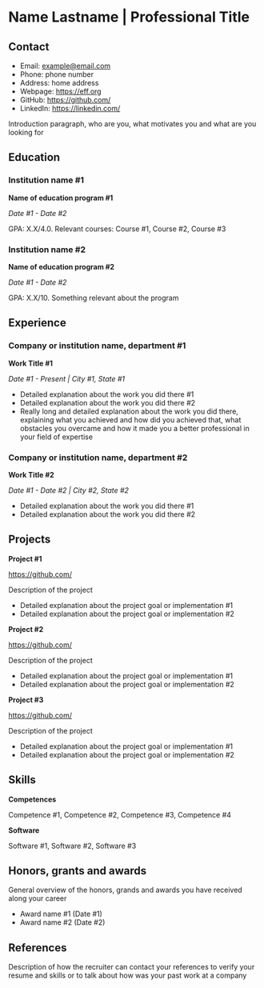 # Name Lastname | Professional Title

## Contact
- Email: example@email.com
- Phone: phone number
- Address: home address
- Webpage: https://eff.org
- GitHub: https://github.com/
- LinkedIn: https://linkedin.com/

Introduction paragraph, who are you, what motivates you and what are you looking for

## Education

### Institution name #1
**Name of education program #1**

*Date #1 - Date #2*

GPA: X.X/4.0. Relevant courses: Course #1, Course #2, Course #3


### Institution name #2
**Name of education program #2**

*Date #1 - Date #2*

GPA: X.X/10. Something relevant about the program

## Experience

### Company or institution name, department #1
**Work Title #1**

*Date #1 - Present | City #1, State #1*
  - Detailed explanation about the work you did there #1
  - Detailed explanation about the work you did there #2
  - Really long and detailed explanation about the work you did there, explaining what you achieved and how did you achieved that, what obstacles you overcame and how it made you a better professional in your field of expertise


### Company or institution name, department #2
**Work Title #2**

*Date #1 - Date #2 | City #2, State #2*
  - Detailed explanation about the work you did there #1
  - Detailed explanation about the work you did there #2

## Projects

**Project #1**

https://github.com/

Description of the project
  - Detailed explanation about the project goal or implementation #1
  - Detailed explanation about the project goal or implementation #2


**Project #2**

https://github.com/

Description of the project
  - Detailed explanation about the project goal or implementation #1
  - Detailed explanation about the project goal or implementation #2


**Project #3**

https://github.com/

Description of the project
  - Detailed explanation about the project goal or implementation #1
  - Detailed explanation about the project goal or implementation #2

## Skills

**Competences**

Competence #1, Competence #2, Competence #3, Competence #4


**Software**

Software #1, Software #2, Software #3

## Honors, grants and awards


General overview of the honors, grands and awards you have received along your career
  - Award name #1 (Date #1)
  - Award name #2 (Date #2)

## References


Description of how the recruiter can contact your references to verify your resume and skills or to talk about how was your past work at a company


